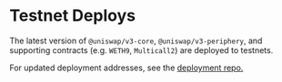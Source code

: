# Testnet Deploys

The latest version of `@uniswap/v3-core`, `@uniswap/v3-periphery`,
and supporting contracts (e.g. `WETH9`, `Multicall2`) are 
deployed to testnets.

For updated deployment addresses, see the [deployment repo.](https://github.com/Uniswap/uniswap-v3-periphery/blob/main/testnet-deploys.md)